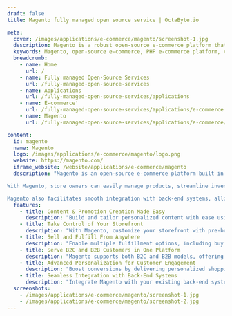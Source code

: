 ```yaml
---
draft: false
title: Magento fully managed open source service | OctaByte.io

meta:
  cover: /images/applications/e-commerce/magento/screenshot-1.jpg
  description: Magento is a robust open-source e-commerce platform that empowers businesses to create, manage, and scale their online stores. With flexible features, ease of integration, and customizable storefronts, it offers solutions for both B2B and B2C markets.
  keywords: Magento, open-source e-commerce, PHP e-commerce platform, customizable online store, B2B e-commerce, B2C e-commerce, online store management, scalable e-commerce, product management, storefront customization, e-commerce solution
  breadcrumb:
    - name: Home
      url: /
    - name: Fully managed Open-Source Services
      url: /fully-managed-open-source-services
    - name: Applications
      url: /fully-managed-open-source-services/applications
    - name: E-commerce'
      url: /fully-managed-open-source-services/applications/e-commerce
    - name: Magento
      url: /fully-managed-open-source-services/applications/e-commerce/magento

content:
  id: magento
  name: Magento
  logo: /images/applications/e-commerce/magento/logo.png
  website: https://magento.com/
  iframe_website: /website/applications/e-commerce/magento
  description: "Magento is an open-source e-commerce platform built in PHP, offering businesses the flexibility to create customized online stores with ease. As one of the most popular platforms, Magento powers over $100 billion in annual gross merchandise volume, making it a trusted choice for businesses worldwide. It integrates seamlessly with other PHP frameworks such as Laminas and Symfony, providing an adaptable, scalable solution that supports both B2C and B2B operations.

With Magento, store owners can easily manage products, streamline inventory, and improve customer experiences using intuitive tools. The platform offers full control over storefronts, including customizable templates, drag-and-drop content creation, and advanced personalization options that enhance conversions. Whether you're selling online, in-store, or through various channels, Magento ensures a seamless experience for both merchants and customers.

Magento also facilitates smooth integration with back-end systems, allowing for custom catalogs, price lists, and flexible payment options. It’s an all-in-one solution for businesses looking to scale and cater to diverse customer needs, whether it’s through personalized content, multi-channel fulfillment, or powerful analytics to optimize sales."
  features:
    - title: Content & Promotion Creation Made Easy
      description: "Build and tailor personalized content with ease using Magento's user-friendly interface. Utilize modern, drag-and-drop tools to create compelling content and shopping experiences without requiring developer assistance."
    - title: Take Control of Your Storefront
      description: "With Magento, customize your storefront with pre-built templates or take manual control to adjust product listings by various factors such as price, color, or release date. Enhance customer engagement with personalized recommendations."
    - title: Sell and Fulfill From Anywhere
      description: "Enable multiple fulfillment options, including buy online or pick up in store. Magento supports seamless inventory management, empowering businesses to fulfill orders from any device—PC, PoS, or tablet."
    - title: Serve B2C and B2B Customers in One Platform
      description: "Magento supports both B2C and B2B models, offering businesses a unified solution. Easily manage custom catalogs, price lists, and quotes, while providing personalized purchasing options across all platforms."
    - title: Advanced Personalization for Customer Engagement
      description: "Boost conversions by delivering personalized shopping experiences. Magento allows businesses to tailor the shopping journey to individual customer segments, enhancing engagement and satisfaction."
    - title: Seamless Integration with Back-End Systems
      description: "Integrate Magento with your existing back-end systems to streamline operations, manage quotes and orders, and ensure a cohesive experience across multiple stores or websites."
  screenshots:
    - /images/applications/e-commerce/magento/screenshot-1.jpg
    - /images/applications/e-commerce/magento/screenshot-2.jpg
---
```

